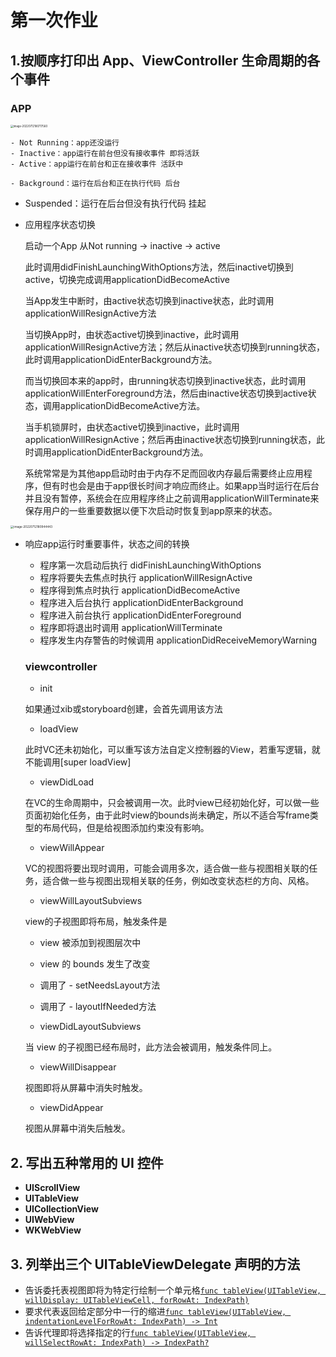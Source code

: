 # 第一次作业

## 1.按顺序打印出 App、ViewController 生命周期的各个事件
### APP

<img src="C:\Users\Lemon\AppData\Roaming\Typora\typora-user-images\image-20220712180717560.png" alt="image-20220712180717560" style="zoom:30%;" />

	- Not Running：app还没运行
	- Inactive：app运行在前台但没有接收事件 即将活跃
	- Active：app运行在前台和正在接收事件 活跃中
	
	- Background：运行在后台和正在执行代码 后台

 - Suspended：运行在后台但没有执行代码 挂起

 - 应用程序状态切换

   启动一个App 从Not running -> inactive -> active

   此时调用didFinishLaunchingWithOptions方法，然后inactive切换到active，切换完成调用applicationDidBecomeActive

   当App发生中断时，由active状态切换到inactive状态，此时调用applicationWillResignActive方法

   当切换App时，由状态active切换到inactive，此时调用applicationWillResignActive方法；然后从inactive状态切换到running状态，此时调用applicationDidEnterBackground方法。

   而当切换回本来的app时，由running状态切换到inactive状态，此时调用applicationWillEnterForeground方法，然后由inactive状态切换到active状态，调用applicationDidBecomeActive方法。

   当手机锁屏时，由状态active切换到inactive，此时调用applicationWillResignActive；然后再由inactive状态切换到running状态，此时调用applicationDidEnterBackground方法。

   系统常常是为其他app启动时由于内存不足而回收内存最后需要终止应用程序，但有时也会是由于app很长时间才响应而终止。如果app当时运行在后台并且没有暂停，系统会在应用程序终止之前调用applicationWillTerminate来保存用户的一些重要数据以便下次启动时恢复到app原来的状态。

<img src="C:\Users\Lemon\AppData\Roaming\Typora\typora-user-images\image-20220712180944443.png" alt="image-20220712180944443" style="zoom:33%;" />

- 响应app运行时重要事件，状态之间的转换

  - 程序第一次启动后执行 didFinishLaunchingWithOptions
  - 程序将要失去焦点时执行 applicationWillResignActive
  - 程序得到焦点时执行 applicationDidBecomeActive
  - 程序进入后台执行 applicationDidEnterBackground
  - 程序进入前台执行 applicationDidEnterForeground
  - 程序即将退出时调用 applicationWillTerminate
  - 程序发生内存警告的时候调用 applicationDidReceiveMemoryWarning

  ### viewcontroller

  - init

  如果通过xib或storyboard创建，会首先调用该方法

  - loadView

  此时VC还未初始化，可以重写该方法自定义控制器的View，若重写逻辑，就不能调用[super loadView]

  - viewDidLoad

  在VC的生命周期中，只会被调用一次。此时view已经初始化好，可以做一些页面初始化任务，由于此时view的bounds尚未确定，所以不适合写frame类型的布局代码，但是给视图添加约束没有影响。

  - viewWillAppear

  VC的视图将要出现时调用，可能会调用多次，适合做一些与视图相关联的任务，适合做一些与视图出现相关联的任务，例如改变状态栏的方向、风格。

  - viewWillLayoutSubviews

  view的子视图即将布局，触发条件是

  	- view 被添加到视图层次中
  	- view 的 bounds 发生了改变
  	- 调用了 - setNeedsLayout方法
  	- 调用了 - layoutIfNeeded方法

  - viewDidLayoutSubviews

  当 view 的子视图已经布局时，此方法会被调用，触发条件同上。

  - viewWillDisappear

  视图即将从屏幕中消失时触发。

  - viewDidAppear

  视图从屏幕中消失后触发。

## 2. 写出五种常用的 UI 控件

- **UIScrollView**
- **UITableView**
- **UICollectionView**
- **UIWebView** 
- **WKWebView**

## 3. 列举出三个 UITableViewDelegate 声明的方法

- 告诉委托表视图即将为特定行绘制一个单元格[`func tableView(UITableView, willDisplay: UITableViewCell, forRowAt: IndexPath)`](https://developer.apple.com/documentation/uikit/uitableviewdelegate/1614883-tableview)
- 要求代表返回给定部分中一行的缩进[`func tableView(UITableView, indentationLevelForRowAt: IndexPath) -> Int`](https://developer.apple.com/documentation/uikit/uitableviewdelegate/1614966-tableview)
- 告诉代理即将选择指定的行[`func tableView(UITableView, willSelectRowAt: IndexPath) -> IndexPath?`](https://developer.apple.com/documentation/uikit/uitableviewdelegate/1614943-tableview)